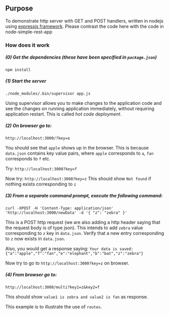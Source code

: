 ## Purpose

To demonstrate http server with GET and POST handlers, written in nodejs using [expressjs framework](http://expressjs.com/).
Please contrast the code here with the code in node-simple-rest-app

### How does it work

##### (0) Get the dependencies (these have been specified in `package.json`)

`npm install`

##### (1) Start the server

`./node_modules/.bin/supervisor app.js`

Using supervisor allows you to make changes to the application code and see the changes on running application immediately, without requiring application restart. This is called *hot code deployment*.

##### (2) On browser go to:

`http://localhost:3000/?key=a`

You should see that `apple` shows up in the browser.
This is because `data.json` contains key value pairs, where `apple` corresponds to `a`, `fan` corresponds to `f` etc.

Try: `http://localhost:3000?key=f`

Now try: `http://localhost:3000?key=z`
This should show `Not found` if nothing exists corresponding to `z`


##### (3) From a separate command prompt, execute the following command:

`
curl -XPOST -H 'Content-Type: application/json' 'http://localhost:3000/newData' -d '{
  "z": "zebra"
}'
`

This is a POST http request (we are also adding a http header saying that the request body is of type json). This intends to add `zebra` value corresponding to `z` key in `data.json`.
Verify that a new entry corresponding to `z` now exists in `data.json`.

Also, you would get a response saying:
`Your data is saved: {"a":"apple","f":"fan","e":"elephant","b":"bat","z":"zebra"}`

Now try to go to `http://localhost:3000?key=z` on browser.

##### (4) From browser go to:

`http://localhost:3000/multi?key1=z&key2=f`

This should show `value1 is zebra and value2 is fan` as response.

This example is to illustrate the use of `routes`.
